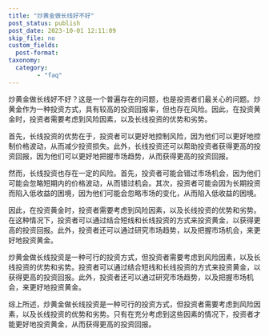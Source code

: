 ```yaml
---
title: "炒黄金做长线好不好"
post_status: publish
post_date: 2023-10-01 12:11:09
skip_file: no
custom_fields: 
  post-format: 
taxonomy:
  category:
        - "faq"
---
```


炒黄金做长线好不好？这是一个普遍存在的问题，也是投资者们最关心的问题。炒黄金作为一种投资方式，具有较高的投资回报率，但也存在风险。因此，在投资黄金时，投资者需要考虑到风险因素，以及长线投资的优势和劣势。

首先，长线投资的优势在于，投资者可以更好地控制风险，因为他们可以更好地控制价格波动，从而减少投资损失。此外，长线投资还可以帮助投资者获得更高的投资回报，因为他们可以更好地把握市场趋势，从而获得更高的投资回报。

然而，长线投资也存在一定的风险。首先，投资者可能会错过市场机会，因为他们可能会忽略短期内的价格波动，从而错过机会。其次，投资者可能会因为长期投资而陷入低收益的困境，因为他们可能会忽略市场的变化，从而陷入低收益的困境。

因此，在投资黄金时，投资者需要考虑到风险因素，以及长线投资的优势和劣势。在这种情况下，投资者可以通过结合短线和长线投资的方式来投资黄金，以获得更高的投资回报。此外，投资者还可以通过研究市场趋势，以及把握市场机会，来更好地投资黄金。

炒黄金做长线投资是一种可行的投资方式，但投资者需要考虑到风险因素，以及长线投资的优势和劣势。投资者可以通过结合短线和长线投资的方式来投资黄金，以获得更高的投资回报。此外，投资者还可以通过研究市场趋势，以及把握市场机会，来更好地投资黄金。

综上所述，炒黄金做长线投资是一种可行的投资方式，但投资者需要考虑到风险因素，以及长线投资的优势和劣势。只有在充分考虑到这些因素的情况下，投资者才能更好地投资黄金，从而获得更高的投资回报。
